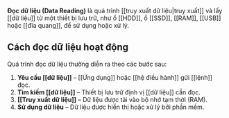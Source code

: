 **Đọc dữ liệu (Data Reading)** là quá trình [[truy xuất dữ liệu|truy xuất]] và lấy [[dữ liệu]] từ một thiết bị lưu trữ, như ổ [[HDD]], ổ [[SSD]], [[RAM]], [[USB]] hoặc [[đĩa quang]], để sử dụng hoặc xử lý.

## Cách đọc dữ liệu hoạt động

Quá trình đọc dữ liệu thường diễn ra theo các bước sau:

1. **Yêu cầu [[dữ liệu]]** – [[Ứng dụng]] hoặc [[hệ điều hành]] gửi [[lệnh]] đọc.
2. **Tìm kiếm [[dữ liệu]]** – Thiết bị lưu trữ định vị [[dữ liệu]] cần đọc.
3. **[[Truy xuất dữ liệu]]** – Dữ liệu được tải vào bộ nhớ tạm thời (RAM).
4. **Sử dụng dữ liệu** – Dữ liệu được hiển thị hoặc xử lý bởi phần mềm.